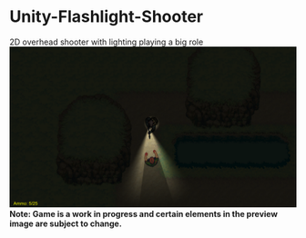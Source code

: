 # Unity-Flashlight-Shooter
2D overhead shooter with lighting playing a big role
![](Project%20Flashlight/Preview.png)
**Note: Game is a work in progress and certain elements in the preview image are subject to change.**
